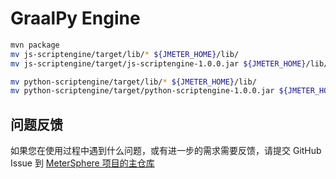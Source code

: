 # GraalPy Engine

```bash
mvn package
mv js-scriptengine/target/lib/* ${JMETER_HOME}/lib/
mv js-scriptengine/target/js-scriptengine-1.0.0.jar ${JMETER_HOME}/lib/

mv python-scriptengine/target/lib/* ${JMETER_HOME}/lib/
mv python-scriptengine/target/python-scriptengine-1.0.0.jar ${JMETER_HOME}/lib/
```




## 问题反馈

如果您在使用过程中遇到什么问题，或有进一步的需求需要反馈，请提交 GitHub Issue 到 [MeterSphere 项目的主仓库](https://github.com/metersphere/metersphere/issues)
